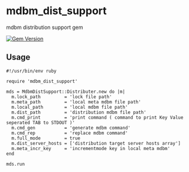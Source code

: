 # mdbm_dist_support
mdbm distribution support gem

[![Gem Version](https://badge.fury.io/rb/mdbm_dist_support.svg)](https://badge.fury.io/rb/mdbm_dist_support)

## Usage
```
#!/usr/bin/env ruby

require 'mdbm_dist_support'

mds = MdbmDistSupport::Distributer.new do |m|
  m.lock_path         = 'lock file path'
  m.meta_path         = 'local meta mdbm file path'
  m.local_path        = 'local mdbm file path'
  m.dist_path         = 'distribution mdbm file path'
  m.cmd_print         = 'print command ( command to print Key Value seperated TAB to STDOUT )'
  m.cmd_gen           = 'generate mdbm command'
  m.cmd_rep           = 'replace mdbm command'
  m.full_mode         = true
  m.dist_server_hosts = ['distribution target server hosts array']
  m.meta_incr_key     = 'incrementmode key in local meta mdbm'
end

mds.run
```

